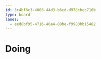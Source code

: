 ```yaml
---
id: 3c4bf6c3-4003-44d3-b6cd-d978cbcc716b
type: board
lanes:
  - eed8bf95-4716-46a4-88be-f9980bb15482
---
```


# Doing
